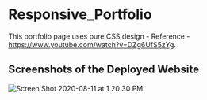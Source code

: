 # Responsive_Portfolio

This portfolio page uses pure CSS design - Reference - https://www.youtube.com/watch?v=DZg6UfS5zYg.

## Screenshots of the Deployed Website

![Screen Shot 2020-08-11 at 1 20 30 PM](https://user-images.githubusercontent.com/53624923/89944952-783cf800-dbd5-11ea-9f03-d7a6ba056a8d.png)
